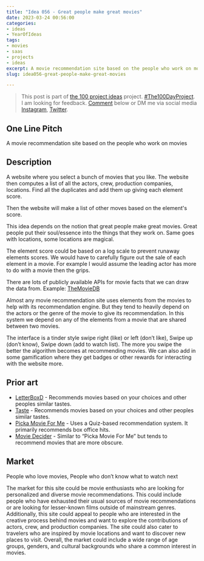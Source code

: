 ```yaml
---
title: "Idea 056 - Great people make great movies"
date: 2023-03-24 00:56:00
categories:
- ideas
- YearOfIdeas
tags:
- movies
- saas
- projects
- ideas
excerpt: A movie recommendation site based on the people who work on movies
slug: idea056-great-people-make-great-movies

---
```


> This post is part of [the 100 project ideas](/projects/2023-100-ideas/) project. [#The100DayProject](https://www.the100dayproject.org/). I am looking for feedback. <a href='#utterances-comments'>Comment</a> below or DM me via social media <a href="https://instagram.com/funvill" rel="nofollow noopener noreferrer"><i class="fab fa-fw fa-instagram" aria-hidden="true"></i><span class="label">Instagram</span></a>, <a href="https://twitter.com/funvill" rel="nofollow noopener noreferrer"><i class="fab fa-fw fa-twitter" aria-hidden="true"></i><span class="label">Twitter</span></a>.

## One Line Pitch

A movie recommendation site based on the people who work on movies

## Description

A website where you select a bunch of movies that you like. The website then computes a list of all the actors, crew, production companies, locations. Find all the duplicates and add them up giving each element score.

Then the website will make a list of other moves based on the element's score.

This idea depends on the notion that great people make great movies. Great people put their soul/essence into the things that they work on. Same goes with locations, some locations are magical.

The element score could be based on a log scale to prevent runaway elements scores. We would have to carefully figure out the sale of each element in a movie. For example I would assume the leading actor has more to do with a movie then the grips.

There are lots of publicly available APIs for movie facts that we can draw the data from. Example: [TheMovieDB](https://www.themoviedb.org/documentation/api)

Almost any movie recommendation site uses elements from the movies to help with its recommendation engine. But they tend to heavily depend on the actors or the genre of the movie to give its recommendation. In this system we depend on any of the elements from a movie that are shared between two movies.

The interface is a tinder style swipe right (like) or left (don’t like), Swipe up (don’t know), Swipe down (add to watch list). The more you swipe the better the algorithm becomes at recommending movies. We can also add in some gamification where they get badges or other rewards for interacting with the website more.

## Prior art

- [LetterBoxD](https://letterboxd.com/) - Recommends movies based on your choices and other peoples similar tastes.
- [Taste](https://www.taste.io/) - Recommends movies based on your choices and other peoples similar tastes.
- [Picka Movie For Me](https://pickamovieforme.com/) - Uses a Quiz-based recommendation system. It primarily recommends box office hits.
- [Movie Decider](https://moviedecider.com/) - Similar to “Picka Movie For Me” but tends to recommend movies that are more obscure.

## Market

People who love movies, People who don’t know what to watch next

The market for this site could be movie enthusiasts who are looking for personalized and diverse movie recommendations. This could include people who have exhausted their usual sources of movie recommendations or are looking for lesser-known films outside of mainstream genres. Additionally, this site could appeal to people who are interested in the creative process behind movies and want to explore the contributions of actors, crew, and production companies. The site could also cater to travelers who are inspired by movie locations and want to discover new places to visit. Overall, the market could include a wide range of age groups, genders, and cultural backgrounds who share a common interest in movies.
